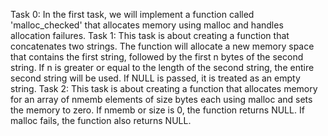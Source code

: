Task 0: In the first task, we will implement a function called 'malloc_checked' that allocates memory using malloc and handles allocation failures.
Task 1: This task is about creating a function that concatenates two strings. The function will allocate a new memory space that contains the first string, followed by the first n bytes of the second string. If n is greater or equal to the length of the second string, the entire second string will be used. If NULL is passed, it is treated as an empty string.
Task 2: This task is about creating a function that allocates memory for an array of nmemb elements of size bytes each using malloc and sets the memory to zero. If nmemb or size is 0, the function returns NULL. If malloc fails, the function also returns NULL.
